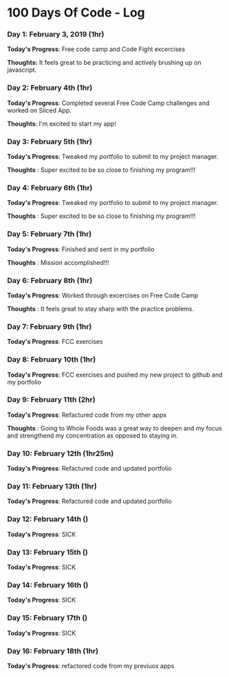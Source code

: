 # 100 Days Of Code - Log

### Day 1: February 3, 2019 (1hr)

**Today's Progress**: Free code camp and Code Fight excercises

**Thoughts:** It feels great to be practicing and actively brushing up on javascript.

### Day 2: February 4th (1hr)

**Today's Progress**: Completed several Free Code Camp challenges and worked on Sliced App.

**Thoughts**: I'm excited to start my app!



### Day 3: February 5th (1hr)

**Today's Progress**: Tweaked my portfolio to submit to my project manager.

**Thoughts** : Super excited to be so close to finishing my program!!!



### Day 4: February 6th (1hr)

**Today's Progress**: Tweaked my portfolio to submit to my project manager.

**Thoughts** : Super excited to be so close to finishing my program!!!


### Day 5: February 7th (1hr)

**Today's Progress**: Finished and sent in my portfolio

**Thoughts** : Mission accomplished!!!


### Day 6: February 8th (1hr)

**Today's Progress**: Worked through excercises on Free Code Camp

**Thoughts** : It feels great to stay sharp with the practice problems.


### Day 7: February 9th (1hr)

**Today's Progress**: FCC exercises 


### Day 8: February 10th (1hr)

**Today's Progress**: FCC exercises  and pushed my new project to github and my portfolio


### Day 9: February 11th (2hr)

**Today's Progress**: Refactured code from my other apps 

**Thoughts** : Going to Whole Foods was a great way to deepen and  my focus and strengthend my concentration as opposed to staying in.


### Day 10: February 12th (1hr25m)

**Today's Progress**: Refactured code and updated portfolio


### Day 11: February 13th (1hr)

**Today's Progress**: Refactured code and updated portfolio


### Day 12: February 14th ()

**Today's Progress**: SICK


### Day 13: February 15th ()

**Today's Progress**: SICK


### Day 14: February 16th ()

**Today's Progress**: SICK


### Day 15: February 17th ()

**Today's Progress**:  SICK



### Day 16: February 18th (1hr)

**Today's Progress**: refactored code from my previuos apps

